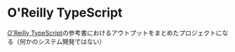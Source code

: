 # O'Reilly TypeScript

[O'Reilly TypeScript](https://www.oreilly.co.jp/books/9784873119045/)の参考書におけるアウトプットをまとめたプロジェクトになる（何かのシステム開発ではない）
